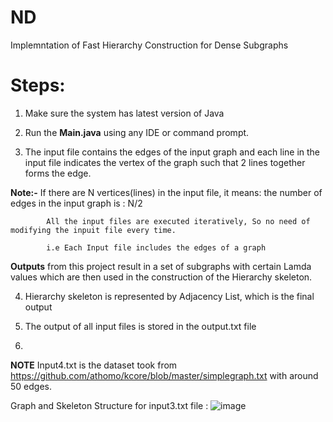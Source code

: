 # ND
Implemntation of Fast Hierarchy Construction for Dense Subgraphs 

# Steps:
1. Make sure the system has latest version of Java
2. Run the **Main.java** using any IDE or command prompt.

3. The input file contains the edges of the input graph and each line in the input file indicates the vertex of the graph such that 2 lines together forms the edge.

**Note:-** If there are N vertices(lines) in the input file, it means: the number of edges in the input graph is : N/2

            All the input files are executed iteratively, So no need of modifying the inpuit file every time.
            
            i.e Each Input file includes the edges of a graph
             
**Outputs** from this project result in a set of subgraphs with certain Lamda values which are then used in the construction of the Hierarchy skeleton.

4. Hierarchy skeleton is represented by Adjacency List, which is the final output

5. The output of all input files is stored in the output.txt file
6. 
**NOTE** Input4.txt is the dataset took from https://github.com/athomo/kcore/blob/master/simplegraph.txt with around 50 edges.


Graph and Skeleton Structure for input3.txt file :
![image](https://user-images.githubusercontent.com/51074340/143935006-d052e646-a33d-4b80-a869-6cbd6a8a0c77.png)
